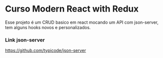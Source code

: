 # Curso Modern React with Redux

Esse projeto é um CRUD basico em react mocando um API com json-server, tem alguns hooks novos e personalizados.

### Link json-server

https://github.com/typicode/json-server
